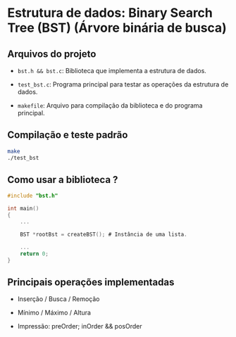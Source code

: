 # Estrutura de dados: Binary Search Tree (BST) (Árvore binária de busca)

## Arquivos do projeto

*   `bst.h && bst.c`: Biblioteca que implementa a estrutura de dados.

*   `test_bst.c`: Programa principal para testar as operações da estrutura de dados.

*   `makefile`: Arquivo para compilação da biblioteca e do programa principal.

## Compilação e teste padrão

```sh
make
./test_bst
```

## Como usar a biblioteca ?

```C
#include "bst.h"

int main()
{
    ...

    BST *rootBst = createBST(); # Instância de uma lista.

    ...
    return 0;
}
```

## Principais operações implementadas

*   Inserção / Busca / Remoção

*   Mínimo / Máximo / Altura

*   Impressão: preOrder; inOrder && posOrder
